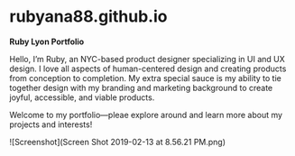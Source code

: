 # rubyana88.github.io

**Ruby Lyon Portfolio**

Hello,
I’m Ruby, an NYC-based product designer specializing in UI and UX design. I love all aspects of human-centered design and creating products from conception to completion. My extra special sauce is my ability to tie together design with my branding and marketing background to create joyful, accessible, and viable products.

Welcome to my portfolio––pleae explore around and learn more about my projects and interests! 

![Screenshot](Screen Shot 2019-02-13 at 8.56.21 PM.png)
